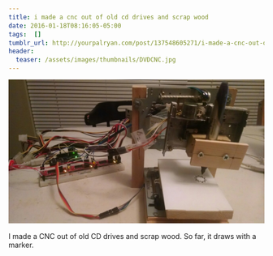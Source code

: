 ```yaml
---
title: i made a cnc out of old cd drives and scrap wood
date: 2016-01-18T08:16:05-05:00
tags:  []
tumblr_url: http://yourpalryan.com/post/137548605271/i-made-a-cnc-out-of-old-cd-drives-and-scrap-wood
header:
  teaser: /assets/images/thumbnails/DVDCNC.jpg
---
```

![](/assets/images/tumblr/tumblr_o15gutP7TN1qz77obo1_1280.jpg)

I made a CNC out of old CD drives and scrap wood. So far, it draws with
a marker.
